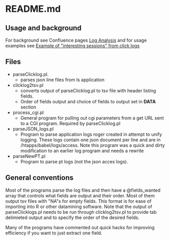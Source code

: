 # README.md

## Usage and background

For background see Confluence pages [Log Analysis](https://tools.lib.umich.edu/confluence/display/HAT/Log+Analysis)  and for usage examples see [Example of "interesting sessions" from click logs](https://tools.lib.umich.edu/confluence/pages/viewpage.action?pageId=84934715)


## Files
* parseClicklog.pl. 
  * parses json line files from ls application
* clicklog2tsv.pl
  * converts output of parseClicklog.pl to tsv file with header listing fields.  
  * Order of fields output and choice of fields to output set in __DATA__ section
* process_cgi.pl
  * General program for pulling out cgi parameters from a get URL sent to a CGI program.  Required by parseClicklog.pl
* parseJSON_logs.pl
  *  Program to parse application logs roger created in attempt to unify logging.  These logs contain one json document per line and are in /htapps/babel/logs/access.  Note this program was a quick and dirty modification to  an earlier log program and needs a rewrite
* parseNewPT.pl
  * Program to parse pt logs (not the json acces logs).
  
  

## General conventions
Most of the programs parse the log files and then have a @fields_wanted array that controls what fields are output and their order. Most of them output tsv files with "NA"s for empty fields.  This format is for ease of importing into R or other datamining software. Note that  the output of parseClicklogs.pl needs to be run through clicklog2tsv.pl to provide tab delimieted output and to specify the order of the desired fields.

Many of the programs have commented out quick hacks for improving efficiency if you want to just extract one field.
